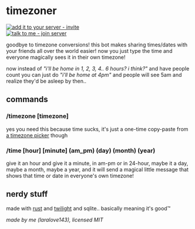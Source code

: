 # timezoner

[![add it to your server - invite](https://img.shields.io/badge/add_it_to_your_server-invite-5865F2?style=for-the-badge&logo=discord&logoColor=white)](https://discord.com/api/oauth2/authorize?client_id=909820903574106203&permissions=0&scope=bot%20applications.commands)  
[![talk to me - join server](https://img.shields.io/badge/talk_to_me-join-5865F2?style=for-the-badge&logo=discord&logoColor=white)](https://discord.gg/RQhskPjrGv)

goodbye to timezone conversions! this bot makes sharing times/dates with your friends all over the world easier! now you just type the time and everyone magically sees it in their own timezone!

now instead of *"i'll be home in 1, 2, 3, 4.. 6 hours? i think?"* and have people count you can just do *"i'll be home at 4pm"* and people will see 5am and realize they'd be asleep by then..

## commands
### /timezone [timezone]
yes you need this because time sucks, it's just a one-time copy-paste from [a timezone picker](https://kevinnovak.github.io/Time-Zone-Picker) though
### /time [hour] [minute] (am_pm) (day) (month) (year)
give it an hour and give it a minute, in am-pm or in 24-hour, maybe it a day, maybe a month, maybe a year, and it will send a magical little message that shows that time or date in everyone's own timezone!

## nerdy stuff
made with [rust](https://www.rust-lang.org) and [twilight](https://github.com/twilight-rs/twilight) and sqlite.. basically meaning it's good™

*made by me (laralove143), licensed MIT*
